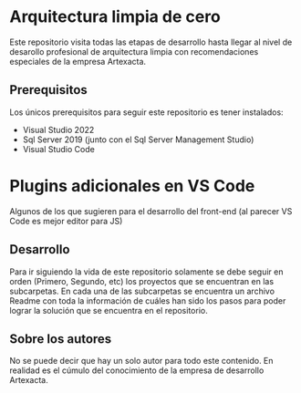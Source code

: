 # Arquitectura limpia de cero

Este repositorio visita todas las etapas de desarrollo hasta llegar al nivel de 
desarollo profesional de arquitectura limpia con recomendaciones especiales de 
la empresa Artexacta.

## Prerequisitos

Los únicos prerequisitos para seguir este repositorio es tener instalados:

* Visual Studio 2022 
* Sql Server 2019 (junto con el Sql Server Management Studio)
* Visual Studio Code

# Plugins adicionales en VS Code

Algunos de los que sugieren para el desarrollo del front-end (al parecer VS Code es mejor editor para JS)


## Desarrollo

Para ir siguiendo la vida de este repositorio solamente se debe seguir en orden (Primero, Segundo, etc)
los proyectos que se encuentran en las subcarpetas. En cada una de las subcarpetas se encuentra
un archivo Readme con toda la información de cuáles han sido los pasos para poder lograr la solución
que se encuentra en el repositorio.

## Sobre los autores

No se puede decir que hay un solo autor para todo este contenido. En realidad es el cúmulo del 
conocimiento de la empresa de desarrollo Artexacta.

